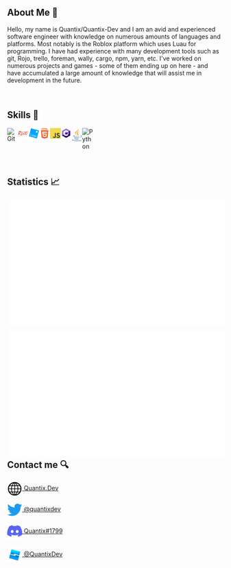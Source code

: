 ## About Me 👀
Hello, my name is Quantix/Quantix-Dev and I am an avid and experienced software engineer with knowledge on numerous amounts of languages and platforms. Most notably is the Roblox platform which uses Luau for programming. I have had experience with many development tools such as git, Rojo, trello, foreman, wally, cargo, npm, yarn, etc.
I've worked on numerous projects and games - some of them ending up on here - and have accumulated a large amount of knowledge that will assist me in development in the future.

<br>

<span>
  <h2>Skills 🧠</h2>
  <img align="left" src="https://github.com/quantix-dev/quantix-dev/blob/master/images/git.png" alt="Git" width="25px">
  <img align="left" src="https://github.com/quantix-dev/quantix-dev/blob/master/images/rojo.png" alt="Rojo" width="25px">
  <img align="left" src="https://github.com/quantix-dev/quantix-dev/blob/master/images/luau.png" alt="Luau" width="25px">
  <img align="left" src="https://github.com/quantix-dev/quantix-dev/blob/master/images/html.png" alt="HTML" width="25px">
  <img align="left" src="https://github.com/quantix-dev/quantix-dev/blob/master/images/js.png" alt="JavaScript" width="25px">
  <img align="left" src="https://github.com/quantix-dev/quantix-dev/blob/master/images/csharp.png" alt="C#" width="25px">
  <img align="left" src="https://github.com/quantix-dev/quantix-dev/blob/master/images/java.png" alt="Java" width="25px">
  <img align="left" src="https://github.com/quantix-dev/quantix-dev/blob/master/images/python.png" alt="Python" width="25px">
</span>
  
<br><br><br>

<span style="width: 100%; margin: 45px">
  <h2>Statistics 📈</h2>
  <img style="float: left; padding: 5px" src="https://github.com/quantix-dev/quantix-dev/blob/master/generated/overview.svg#gh-dark-mode-only">
  <img style="float: left; padding: 5px" src="https://github.com/quantix-dev/quantix-dev/blob/master/generated/languages.svg#gh-dark-mode-only">
</span>
  
<br>

<span>
  <h2>Contact me 🔍</h2>
  <a href="https://quantix.dev"><img align="center" src="https://github.com/quantix-dev/quantix-dev/blob/master/images/website.png" alt = "Website" width="35px">   Quantix.Dev</a><br><br>
  <a href="https://twitter.com/quantixdev"><img align="center" src="https://github.com/quantix-dev/quantix-dev/blob/master/images/twitter.png" alt="Twitter" width="35px"> @quantixdev</a><br><br>
  <a href="https://discord.com"><img align="center" src="https://github.com/quantix-dev/quantix-dev/blob/master/images/discord.png" alt="Discord" width="35px"> Quantix#1799</a><br><br>
  <a href="https://devforum.roblox.com/u/QuantixDev"><img align="center" src="https://github.com/quantix-dev/quantix-dev/blob/master/images/devforum.png" alt="Devforum" width="35px"> @QuantixDev</a>
</span>
